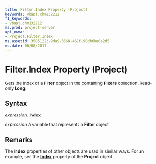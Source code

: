```yaml
---
title: Filter.Index Property (Project)
keywords: vbapj.chm132212
f1_keywords:
- vbapj.chm132212
ms.prod: project-server
api_name:
- Project.Filter.Index
ms.assetid: 35851222-9da9-6668-462f-90db6be0e2d5
ms.date: 06/08/2017
---
```



# Filter.Index Property (Project)

Gets the index of a **Filter** object in the containing **Filters** collection. Read-only **Long**.


## Syntax

 _expression_. **Index**

 _expression_ A variable that represents a **Filter** object.


## Remarks

The **Index** properties of other objects are used in similar ways. For an example, see the **[Index](project-index-property-project.md)** property of the **Project** object.


